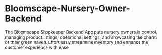 # Bloomscape-Nursery-Owner-Backend
The Bloomscape Shopkeeper Backend App puts nursery owners in control, managing product listings, operational settings, and showcasing the charm of their green haven. Effortlessly streamline inventory and enhance the customer experience with ease.
